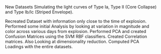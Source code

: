 New Datasets Simulating the light curves of Type Ia, Type II (Core Collapse) and Type Ib/Ic (Striped Envelope).

Recreated Dataset with information only close to the time of explosion.
Performed some initial Analysis by looking at variation in magnitude and color across various days from explosion.
Performed PCA and created Confusion Matrices using the SVM RBF classifiers.
Created Correlation matrices.
Also Looking at dimensionality reduction.
Computed PCA Loadings with the entire datasets.
